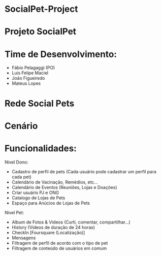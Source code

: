 # SocialPet-Project

# Projeto SocialPet

# Time de Desenvolvimento:
- Fábio Pelagaggi (PO)
- Luis Felipe Maciel
- João Figueiredo
- Mateus Lopes

# Rede Social Pets


# Cenário

# Funcionalidades:

Nivel Dono:
- Cadastro de perfil de pets (Cada usuário pode cadastrar um perfil para cada pet)
- Calendário de Vacinação, Remédios, etc...
- Calendário de Eventos (Reuniões, Lojas e Doações)
- Criar usuário PJ e ONG
- Catalogo de Lojas de Pets
- Espaço para Anúcios de Lojas de Pets

Nivel Pet:
- Album de Fotos & Videos (Curti, comentar, compartilhar...)
- History (Videos de duração de 24 horas)
- CheckIn [Foursquare (Localização)]
- Mensagens
- Filtragem de perfil de acordo com o tipo de pet
- Filtragem de conteúdo de usuários em comum
